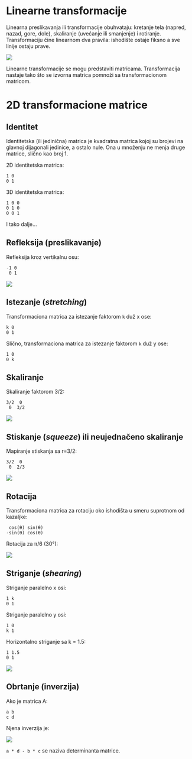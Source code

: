 # Linearne transformacije

Linearna preslikavanja ili transformacije obuhvataju: kretanje tela (napred, nazad, gore, dole), skaliranje (uvećanje ili smanjenje) i rotiranje. Transformaciju čine linearnom dva pravila: ishodište ostaje fiksno a sve linije ostaju prave.

![](slike/linear-transformations.png)

Linearne transformacije se mogu predstaviti matricama. Transformacija nastaje tako što se izvorna matrica pomnoži sa transformacionom matricom. 

# 2D transformacione matrice

## Identitet

Identitetska (ili jedinična) matrica je kvadratna matrica kojoj su brojevi na glavnoj dijagonali jedinice, a ostalo nule. Ona u množenju ne menja druge matrice, slično kao broj 1.

2D identitetska matrica:
```
1 0
0 1
```

3D identitetska matrica:
```
1 0 0
0 1 0
0 0 1
```

I tako dalje...

## Refleksija (preslikavanje)

Refleksija kroz vertikalnu osu:

```
-1 0
 0 1
```

![](slike/refleksija.png)

## Istezanje (*stretching*)

Transformaciona matrica za istezanje faktorom `k` duž x ose:

```
k 0
0 1
```

Slično, transformaciona matrica za istezanje faktorom `k` duž y ose:

```
1 0
0 k
```

## Skaliranje

Skaliranje faktorom 3/2:

```
3/2  0
 0  3/2
```

![](slike/skaliranje2.png)

## Stiskanje (*squeeze*) ili neujednačeno skaliranje

Mapiranje stiskanja sa r=3/2:

```
3/2  0
 0  2/3
```

![](slike/squeeze.png)

## Rotacija

Transformaciona matrica za rotaciju oko ishodišta u smeru suprotnom od kazaljke:

```
 cos(θ) sin(θ)
-sin(θ) cos(θ)
```

Rotacija za π/6 (30°):

![](slike/rotacija.png)

## Striganje (*shearing*)

Striganje paralelno x osi:

```
1 k
0 1
```

Striganje paralelno y osi:

```
1 0
k 1
```

Horizontalno striganje sa k = 1.5:

```
1 1.5
0 1
```

![](slike/VerticalShear.png)


## Obrtanje (inverzija)

Ako je matrica A:

```
a b
c d
```

Njena inverzija je:

![](slike/inverzija.gif)

`a * d - b * c` se naziva determinanta matrice.
